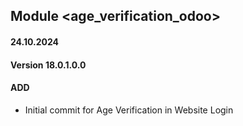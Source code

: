 ## Module <age_verification_odoo>

#### 24.10.2024
#### Version 18.0.1.0.0
#### ADD
- Initial commit for Age Verification in Website Login

